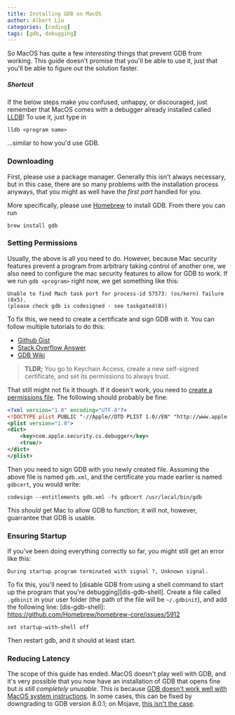 ```yaml
---
title: Installing GDB on MacOS
author: Albert Liu
categories: [coding]
tags: [gdb, debugging]
---
```

So MacOS has quite a few *interesting* things that prevent GDB from working. This
guide doesn't promise that you'll be able to use it, just that you'll be able to figure
out the solution faster.

##### Shortcut
If the below steps make you confused, unhappy, or discouraged, just remember that
MacOS comes with a debugger already installed called [LLDB][lldb-tutorial]! To
use it, just type in

```shell
lldb <program name>
```

...similar to how you'd use GDB.

[lldb-tutorial]: https://lldb.llvm.org/tutorial.html

### Downloading
First, please use a package manager. Generally this isn't always necessary, but
in this case, there are so many problems with the installation process anyways,
that you might as well have the *first part* handled for you.

More specifically, please use [Homebrew][homebrew] to install GDB. From there you
can run

```shell
brew install gdb
```

[homebrew]: https://brew.sh/

### Setting Permissions
Usually, the above is all you need to do. However, because Mac security features prevent
a program from arbitrary taking control of another one, we also need to configure
the mac security features to allow for GDB to work. If we run `gdb <program>` right now,
we get something like this:

```shell
Unable to find Mach task port for process-id 57573: (os/kern) failure (0x5).
(please check gdb is codesigned - see taskgated(8))
```

To fix this, we need to create a certificate and sign GDB with it. You can follow
multiple tutorials to do this:

* [Github Gist](https://gist.github.com/hlissner/898b7dfc0a3b63824a70e15cd0180154)
* [Stack Overflow Answer](https://stackoverflow.com/questions/18423124/please-check-gdb-is-codesigned-see-taskgated8-how-to-get-gdb-installed-w)
* [GDB Wiki](https://sourceware.org/gdb/wiki/PermissionsDarwin)

> **TLDR;** You go to Keychain Access, create a new self-signed certificate, and set
> its permissions to always trust.

That still might not fix it though. If it doesn't work, you need to
[create a permissions file][perm-file]. The following should probably be fine:

[perm-file]: https://stackoverflow.com/questions/52699661/macos-mojave-how-to-achieve-codesign-to-enable-debugging-gdb

```xml
<?xml version="1.0" encoding="UTF-8"?>
<!DOCTYPE plist PUBLIC "-//Apple//DTD PLIST 1.0//EN" "http://www.apple.com/DTDs/PropertyList-1.0.dtd">
<plist version="1.0">
<dict>
    <key>com.apple.security.cs.debugger</key>
    <true/>
</dict>
</plist>
```

Then you need to sign GDB with you newly created file. Assuming the above file
is named `gdb.xml`, and the certificate you made earlier is named `gdbcert`, you would write:

```shell
codesign --entitlements gdb.xml -fs gdbcert /usr/local/bin/gdb
```

This *should* get Mac to allow GDB to function; it will not, however, guarrantee
that GDB is usable.

### Ensuring Startup
If you've been doing everything correctly so far, you might still get an error like this:

```shell
During startup program terminated with signal ?, Unknown signal.
```

To fix this, you'll need to [disable GDB from using a shell command to start up
the program that you're debugging][dis-gdb-shell]. Create a file called `.gdbinit` in your user
folder (the path of the file will be `~/.gdbinit`), and add the following line:
[dis-gdb-shell]: https://github.com/Homebrew/homebrew-core/issues/5912

```shell
set startup-with-shell off
```

Then restart gdb, and it should at least start.

### Reducing Latency
The scope of this guide has ended. MacOS doesn't play well with GDB, and it's very
possible that you now have an installation of GDB that opens fine but *is still
completely unusable*. This is because [GDB doesn't work well with MacOS system
instructions][gdb-unusable]. In some cases, this can be fixed by downgrading to
GDB version 8.0.1; on Mojave, [this isn't the case][gdb-mojave-bad].

[gdb-unusable]: https://github.com/Homebrew/homebrew-core/issues/34750
[gdb-mojave-bad]: https://sourceware.org/bugzilla/show_bug.cgi?id=23949

